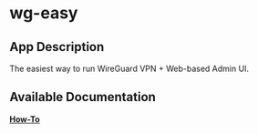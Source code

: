 # wg-easy

## App Description

The easiest way to run WireGuard VPN + Web-based Admin UI.

## Available Documentation

[**How-To**](charts/stable/wg-easy/setup-guide)

